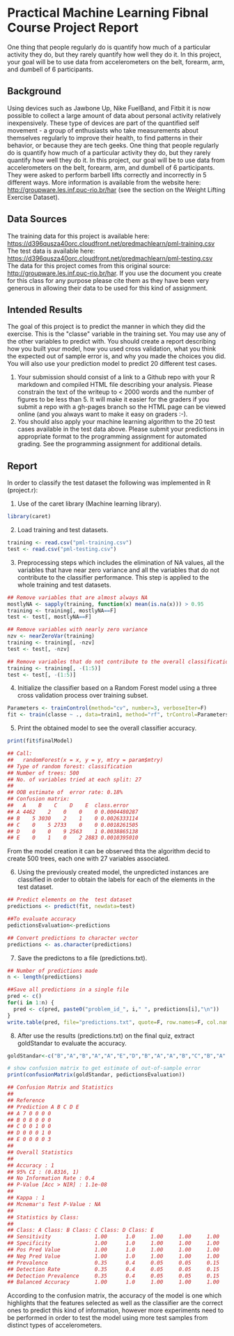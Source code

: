 Practical Machine Learning Fibnal Course Project Report
================================================

One thing that people regularly do is quantify how much of a particular activity they do, but 
they rarely quantify how well they do it. In this project, your goal will be to use data from 
accelerometers on the belt, forearm, arm, and dumbell of 6 participants.

Background
----------

Using devices such as Jawbone Up, Nike FuelBand, and Fitbit it is now possible to collect a large 
amount of data about personal activity relatively inexpensively. These type of devices are part 
of the quantified self movement - a group of enthusiasts who take measurements about themselves 
regularly to improve their health, to find patterns in their behavior, or because they are tech 
geeks. One thing that people regularly do is quantify how much of a particular activity they do, 
but they rarely quantify how well they do it. In this project, our goal will be to use data from 
accelerometers on the belt, forearm, arm, and dumbell of 6 participants. They were asked to 
perform barbell lifts correctly and incorrectly in 5 different ways. More information is 
available from the website here: http://groupware.les.inf.puc-rio.br/har (see the section on 
the Weight Lifting Exercise Dataset).

Data Sources
------------

The training data for this project is available here:  
[<https://d396qusza40orc.cloudfront.net/predmachlearn/pml-training.csv>](https://d396qusza40orc.cloudfront.net/predmachlearn/pml-training.csv)  
The test data is available here:  
[<https://d396qusza40orc.cloudfront.net/predmachlearn/pml-testing.csv>](https://d396qusza40orc.cloudfront.net/predmachlearn/pml-testing.csv)  
The data for this project comes from this original source: [<http://groupware.les.inf.puc-rio.br/har>](http://groupware.les.inf.puc-rio.br/har). If you use the document you create for this class for any purpose please cite them as they have been very generous in allowing their data to be used for this kind of assignment.  

Intended Results
----------------

The goal of this project is to predict the manner in which they did the exercise. This is the "classe" variable in the training set. You may use any of the other variables to predict with. You should create a report describing how you built your model, how you used cross validation, what you think the expected out of sample error is, and why you made the choices you did. You will also use your prediction model to predict 20 different test cases.  
1. Your submission should consist of a link to a Github repo with your R markdown and compiled HTML file describing your analysis. Please constrain the text of the writeup to \< 2000 words and the number of figures to be less than 5. It will make it easier for the graders if you submit a repo with a gh-pages branch so the HTML page can be viewed online (and you always want to make it easy on graders :-).  
2. You should also apply your machine learning algorithm to the 20 test cases available in the test data above. Please submit your predictions in appropriate format to the programming assignment for automated grading. See the programming assignment for additional details.  

Report
----------------

In order to classify the test dataset the following was implemented in R (project.r):

1. Use of the caret library (Machine learning library).
``` r
library(caret)
```

2. Load training and test datasets. 

``` r
training <- read.csv("pml-training.csv")
test <- read.csv("pml-testing.csv")
```
3. Preprocessing steps which includes the elimination of NA values, all the variables that have near zero 
variance and all the variables that do not contribute to the classifier performance. This step is applied 
to the whole training and test datasets.

``` r
## Remove variables that are almost always NA
mostlyNA <- sapply(training, function(x) mean(is.na(x))) > 0.95
training <- training[, mostlyNA==F]
test <- test[, mostlyNA==F]

## Remove variables with nearly zero variance
nzv <- nearZeroVar(training)
training <- training[, -nzv]
test <- test[, -nzv]

## Remove variables that do not contribute to the overall classification process
training <- training[, -(1:5)]
test <- test[, -(1:5)]
```

4. Initialize the classifier based on a Random Forest model using a three cross validation 
process over training subset.

``` r
Parameters <- trainControl(method="cv", number=3, verboseIter=F)
fit <- train(classe ~ ., data=train1, method="rf", trControl=Parameters )
```

5. Print the obtained model to see the overall classifier accuracy.

``` r
print(fit$finalModel)
```

``` r
## Call:
##   randomForest(x = x, y = y, mtry = param$mtry) 
## Type of random forest: classification
## Number of trees: 500
## No. of variables tried at each split: 27
## 
## OOB estimate of  error rate: 0.18%
## Confusion matrix:
##   A    B    C    D    E  class.error
## A 4462    2    0    0    0 0.0004480287
## B    5 3030    2    1    0 0.0026333114
## C    0    5 2733    0    0 0.0018261505
## D    0    0    9 2563    1 0.0038865138
## E    0    1    0    2 2883 0.0010395010
```

From the model creation it can be observed thta the algorithm decid to create 500 
trees, each one with 27 variables associated.

6. Using the previously created model, the unpredicted instances are classified in order to 
obtain the labels for each of the elements in the test dataset.

``` r
## Predict elements on the  test dataset
predictions <- predict(fit, newdata=test)

##To evaluate accuracy
pedictionsEvaluation<-predictions

## Convert predictions to character vector
predictions <- as.character(predictions)
```

7. Save the predictons to a file (predictions.txt).

``` r
## Number of predictions made
n <- length(predictions)

##Save all predictions in a single file
pred <- c()
for(i in 1:n) {
  pred <- c(pred, paste0("problem_id_", i," ", predictions[i],"\n"))
}
write.table(pred, file="predictions.txt", quote=F, row.names=F, col.names=F)
```

8. After use the results (predictions.txt) on the final quiz, extract goldStandar to
evaluate the accuracy.

``` r
goldStandar<-c("B","A","B","A","A","E","D","B","A","A","B","C","B","A","E","E","A","B","B","B")

# show confusion matrix to get estimate of out-of-sample error
print(confusionMatrix(goldStandar, pedictionsEvaluation))
```

``` r
## Confusion Matrix and Statistics
## 
## Reference
## Prediction A B C D E
## A 7 0 0 0 0
## B 0 8 0 0 0
## C 0 0 1 0 0
## D 0 0 0 1 0
## E 0 0 0 0 3
## 
## Overall Statistics
## 
## Accuracy : 1          
## 95% CI : (0.8316, 1)
## No Information Rate : 0.4        
## P-Value [Acc > NIR] : 1.1e-08    
## 
## Kappa : 1          
## Mcnemar's Test P-Value : NA         
## 
## Statistics by Class:
## 
## Class: A Class: B Class: C Class: D Class: E
## Sensitivity              1.00      1.0     1.00     1.00     1.00
## Specificity              1.00      1.0     1.00     1.00     1.00
## Pos Pred Value           1.00      1.0     1.00     1.00     1.00
## Neg Pred Value           1.00      1.0     1.00     1.00     1.00
## Prevalence               0.35      0.4     0.05     0.05     0.15
## Detection Rate           0.35      0.4     0.05     0.05     0.15
## Detection Prevalence     0.35      0.4     0.05     0.05     0.15
## Balanced Accuracy        1.00      1.0     1.00     1.00     1.00
```

According to the confusion matrix, the accuracy of the model is one which highlights that the features selected as well
as the classifier are the correct ones to predict this kind of information, however more experiments need to be performed 
in order  to test the model using more test samples from distinct  types of accelerometers.
